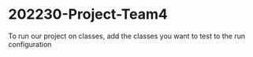 # 202230-Project-Team4
To run our project on classes, add the classes you want to test to the run configuration
